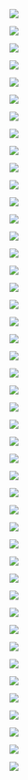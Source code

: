 ![](./images/img_001.jpeg)

![](./images/img_002.jpeg)

![](./images/img_003.jpeg)

![](./images/img_004.jpeg)

![](./images/img_005.jpeg)

![](./images/img_006.jpeg)

![](./images/img_007.jpeg)

![](./images/img_008.jpeg)

![](./images/img_009.jpeg)

![](./images/img_010.jpeg)

![](./images/img_011.jpeg)

![](./images/img_012.jpeg)

![](./images/img_013.jpeg)

![](./images/img_014.jpeg)

![](./images/img_015.jpeg)

![](./images/img_016.jpeg)

![](./images/img_017.jpeg)

![](./images/img_018.jpeg)

![](./images/img_019.jpeg)

![](./images/img_020.jpeg)

![](./images/img_021.jpeg)

![](./images/img_022.jpeg)

![](./images/img_023.jpeg)

![](./images/img_024.jpeg)

![](./images/img_025.jpeg)

![](./images/img_026.jpeg)

![](./images/img_027.jpeg)

![](./images/img_028.jpeg)

![](./images/img_029.jpeg)

![](./images/img_030.jpeg)

![](./images/img_031.jpeg)

![](./images/img_032.jpeg)

![](./images/img_033.jpeg)

![](./images/img_034.jpeg)

![](./images/img_035.jpeg)

![](./images/img_036.jpeg)

![](./images/img_037.jpeg)

![](./images/img_038.jpeg)

![](./images/img_039.jpeg)

![](./images/img_040.jpeg)

![](./images/img_041.jpeg)

![](./images/img_042.jpeg)

![](./images/img_043.jpeg)

![](./images/img_044.jpeg)

![](./images/img_045.jpeg)
